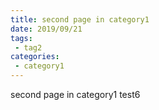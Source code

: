 ```yaml
---
title: second page in category1
date: 2019/09/21
tags:
 - tag2
categories:
 - category1
---
```


second page in category1
test6